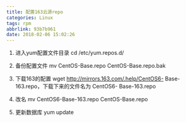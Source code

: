 ```yaml
---
title: 配置163云源repo
categories: Linux
tags: rpm
abbrlink: 93b7b961
date: 2018-02-06 15:02:26
---
```

1. 进入yum配置文件目录 
 cd /etc/yum.repos.d/

2. 备份配置文件
     mv CentOS-Base.repo CentOS-Base.repo.bak

3. 下载163的配置
    wget http://mirrors.163.com/.help/CentOS6-              Base-163.repo，下载下来的文件名为 CentOS6-    Base-163.repo

4. 改名
    mv CentOS6-Base-163.repo CentOS-Base.repo

5. 更新数据库
    yum update